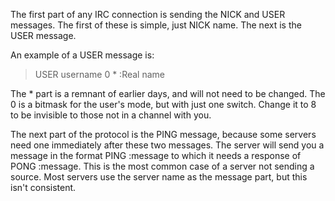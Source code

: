 The first part of any IRC connection is sending the NICK and USER messages. The first of these is simple, just NICK name. The next is the USER message.

An example of a USER message is:
> USER username 0 * :Real name

The * part is a remnant of earlier days, and will not need to be changed. The 0 is a bitmask for the user's mode, but with just one switch. Change it to 8 to be invisible to those not in a channel with you.

The next part of the protocol is the PING message, because some servers need one immediately after these two messages. The server will send you a message in the format PING :message to which it needs a response of PONG :message. This is the most common case of a server not sending a source. Most servers use the server name as the message part, but this isn't consistent.
